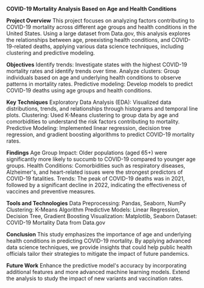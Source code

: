 **COVID-19 Mortality Analysis Based on Age and Health Conditions**

**Project Overview**
This project focuses on analyzing factors contributing to COVID-19 mortality across different age groups and health conditions in the United States. Using a large dataset from Data.gov, this analysis explores the relationships between age, preexisting health conditions, and COVID-19-related deaths, applying various data science techniques, including clustering and predictive modeling.

**Objectives**
Identify trends: Investigate states with the highest COVID-19 mortality rates and identify trends over time.
Analyze clusters: Group individuals based on age and underlying health conditions to observe patterns in mortality rates.
Predictive modeling: Develop models to predict COVID-19 deaths using age groups and health conditions.

**Key Techniques**
Exploratory Data Analysis (EDA): Visualized data distributions, trends, and relationships through histograms and temporal line plots.
Clustering: Used K-Means clustering to group data by age and comorbidities to understand the risk factors contributing to mortality.
Predictive Modeling: Implemented linear regression, decision tree regression, and gradient boosting algorithms to predict COVID-19 mortality rates.

**Findings**
Age Group Impact: Older populations (aged 65+) were significantly more likely to succumb to COVID-19 compared to younger age groups.
Health Conditions: Comorbidities such as respiratory diseases, Alzheimer's, and heart-related issues were the strongest predictors of COVID-19 fatalities.
Trends: The peak of COVID-19 deaths was in 2021, followed by a significant decline in 2022, indicating the effectiveness of vaccines and preventive measures.

**Tools and Technologies**
Data Preprocessing: Pandas, Seaborn, NumPy
Clustering: K-Means Algorithm
Predictive Models: Linear Regression, Decision Tree, Gradient Boosting
Visualization: Matplotlib, Seaborn
Dataset: COVID-19 Mortality Data from Data.gov

**Conclusion**
This study emphasizes the importance of age and underlying health conditions in predicting COVID-19 mortality. By applying advanced data science techniques, we provide insights that could help public health officials tailor their strategies to mitigate the impact of future pandemics.

**Future Work**
Enhance the predictive model's accuracy by incorporating additional features and more advanced machine learning models.
Extend the analysis to study the impact of new variants and vaccination rates.


